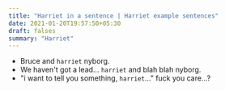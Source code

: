 ```yaml
---
title: "Harriet in a sentence | Harriet example sentences"
date: 2021-01-20T19:57:50+05:30
draft: falses
summary: "Harriet"
---
```

- Bruce and `harriet` nyborg.
- We haven't got a lead... `harriet` and blah blah nyborg.
- "i want to tell you something, `harriet`..." fuck you care...?
                 
